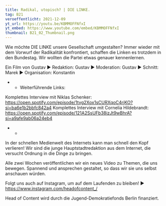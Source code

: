 ```yaml
---
title: Radikal, utopisch? | DIE LINKE.
tag: B21
veroeffentlicht: 2021-12-09
yt_url: https://youtu.be/KBMMOFFNfxI
yt_embed: https://www.youtube.com/embed/KBMMOFFNfxI
thumbnail: B21_02_Thumbnail.png
---
```


Wie möchte DIE LINKE unsere Gesellschaft umgestalten? Immer wieder mit dem Vorwurf der Radikalität konfrontiert, schaffen die Linken es trotzdem in den Bundestag. Wir wollten die Partei etwas genauer kennenlernen.

Ein Film von Gustav
► Redaktion: Gustav
► Moderation: Gustav
► Schnitt: Marek
► Organisation: Konstantin

- - Weiterführende Links:

Komplettes Interview mit Niklas Schenker: https://open.spotify.com/episode/1tvg2Xox1sCURXqoC4rjKO?si=ba6e1b2bbfc842a4
Komplettes Interview mit Cornelia Hildebrandt: https://open.spotify.com/episode/121A2SsUFb38izJt9wBhrA?si=a9afe9ab06a24eb4

- -

In der schnellen Medienwelt des Internets kann man schnell den Kopf verlieren! Wir sind die junge Hauptstadtredaktion aus dem Internet, die versucht Ordnung in die Dinge zu bringen.

Alle zwei Wochen veröffentlichen wir ein neues Video zu Themen, die uns bewegen. Spannend und ansprechen gestaltet, so dass wir sie uns selbst anschauen würden.

Folgt uns auch auf Instagram, um auf dem Laufenden zu bleiben!
► https://www.instagram.com/headofcontent_/

Head of Content wird durch die Jugend-Demokratiefonds Berlin finanziert.
